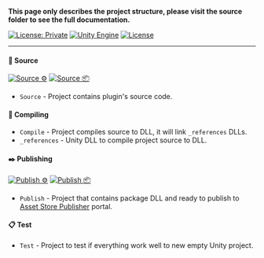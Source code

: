 **This page only describes the project structure, please visit the source folder to see
the full documentation.**

[![License: Private](https://img.shields.io/badge/License-Private-green.svg)](https://github.com/Pixisoft/sHierarchy/blob/master/COPYING)
[![Unity Engine](https://img.shields.io/badge/unity-2021.1.22f1-black.svg?style=flat&logo=unity&cacheSeconds=2592000)](https://unity3d.com/get-unity/download/archive)
[![License](https://github.com/Pixisoft/sHierarchy/actions/workflows/license.yml/badge.svg)](https://github.com/Pixisoft/sHierarchy/actions/workflows/license.yml)

---

#### 📝 Source

[![Source ⚙️](https://github.com/Pixisoft/sHierarchy/actions/workflows/source_build.yml/badge.svg)](https://github.com/Pixisoft/sHierarchy/actions/workflows/source_build.yml)
[![Source 📦](https://github.com/Pixisoft/sHierarchy/actions/workflows/source_package.yml/badge.svg)](https://github.com/Pixisoft/sHierarchy/actions/workflows/source_package.yml)

* `Source` - Project contains plugin's source code.

#### 💬 Compiling

* `Compile` - Project compiles source to DLL, it will link `_references` DLLs.
* `_references` - Unity DLL to compile project source to DLL.

#### ✒️ Publishing

[![Publish ⚙️](https://github.com/Pixisoft/sHierarchy/actions/workflows/publish_build.yml/badge.svg)](https://github.com/Pixisoft/sHierarchy/actions/workflows/publish_build.yml)
[![Publish 📦](https://github.com/Pixisoft/sHierarchy/actions/workflows/publish_package.yml/badge.svg)](https://github.com/Pixisoft/sHierarchy/actions/workflows/publish_package.yml)

* `Publish` - Project that contains package DLL and ready to publish to [Asset Store Publisher](https://publisher.assetstore.unity3d.com/info.html?_gl=1*1fwg1ij*_ga*MTg0NjU4MTc4NC4xNjAwMzQ5NzM3*_ga_1S78EFL1W5*MTYyNDI3MzU4Ni40Ni4wLjE2MjQyNzM1ODYuNjA.&_ga=2.77544981.1416380940.1624186429-1846581784.1600349737) portal.

#### 📋 Test

* `Test` - Project to test if everything work well to new empty Unity project.
